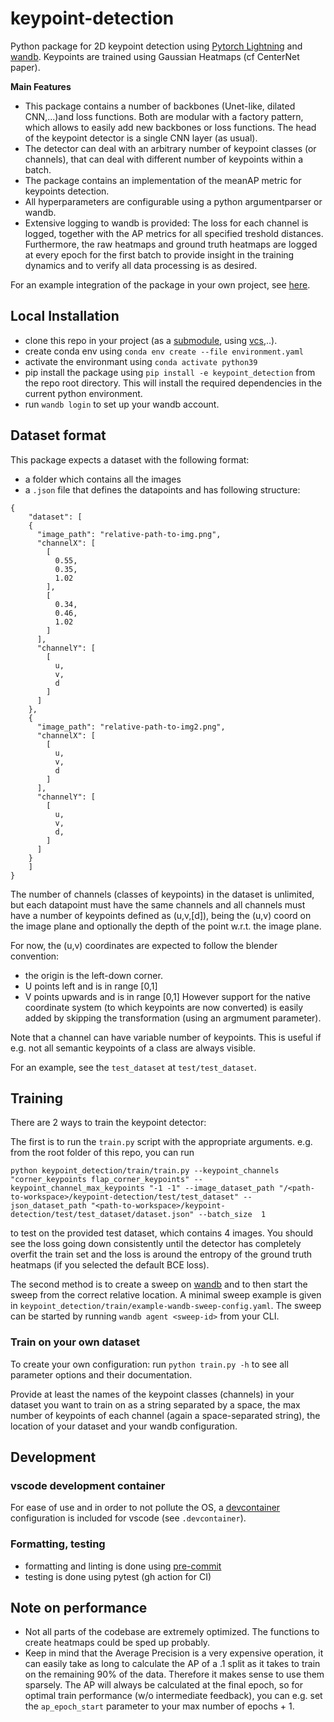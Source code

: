 # keypoint-detection
Python package for 2D keypoint detection using [Pytorch Lightning](https://pytorch-lightning.readthedocs.io/en/latest/) and [wandb](https://docs.wandb.ai/). Keypoints are trained using Gaussian Heatmaps (cf CenterNet paper).

**Main Features**

- This package contains a number of backbones (Unet-like, dilated CNN,...)and loss functions. Both are modular with a factory pattern, which allows to easily add new backbones or loss functions. The head of the keypoint detector is a single CNN layer (as usual).
- The detector can deal with an arbitrary number of keypoint classes (or channels), that can deal with different number of keypoints within a batch.
- The package contains an implementation of the meanAP metric for keypoints detection.
- All hyperparameters are configurable using a python argumentparser or wandb.
- Extensive logging to wandb is provided: The loss for each channel is logged, together with the AP metrics for all specified treshold distances. Furthermore, the raw heatmaps and ground truth heatmaps are logged at every epoch for the first batch to provide insight in the training dynamics and to verify all data processing is as desired.

For an example integration of the package in your own project, see [here](https://github.com/tlpss/box-manipulation).

## Local Installation
- clone this repo in your project (as a [submodule](https://git-scm.com/book/en/v2/Git-Tools-Submodules), using [vcs](https://github.com/dirk-thomas/vcstool),..).
- create conda env using `conda env create --file environment.yaml`
- activate the environmant using `conda activate python39`
- pip install the package using `pip install -e keypoint_detection` from the repo root directory. This will install the required dependencies in the current python environment.
- run `wandb login` to set up your wandb account.


## Dataset format

This package expects a dataset with the following format:
- a folder which contains all the images
- a `.json` file that defines the datapoints and has following structure:

```
{
	"dataset": [
	{
      "image_path": "relative-path-to-img.png",
      "channelX": [
        [
          0.55,
          0.35,
          1.02
        ],
        [
          0.34,
          0.46,
          1.02
        ]
      ],
      "channelY": [
        [
          u,
          v,
          d
        ]
      ]
    },
    {
      "image_path": "relative-path-to-img2.png",
      "channelX": [
        [
          u,
          v,
          d
        ]
      ],
      "channelY": [
        [
          u,
          v,
          d,
        ]
      ]
    }
    ]
}
```

The number of channels (classes of keypoints) in the dataset is unlimited, but each datapoint must have the same channels and all channels must have a  number of keypoints defined as (u,v,[d]), being the (u,v) coord on the image plane and optionally the depth of the point w.r.t. the image plane.

For now, the (u,v) coordinates are expected to follow the blender convention:
- the origin is the left-down corner.
- U points left and is  in range [0,1]
- V points upwards and is in range [0,1]
However support for the native coordinate system (to which keypoints are now converted) is easily added by skipping the transformation (using an argmument parameter).

Note that a channel can have variable number of keypoints. This is useful if e.g. not all semantic keypoints of a class are always visible.

For an example, see the `test_dataset` at `test/test_dataset`.

## Training

There are 2 ways to train the keypoint detector:

The first is to run the `train.py` script with the appropriate arguments. e.g. from the root folder of this repo, you can run

```python keypoint_detection/train/train.py --keypoint_channels  "corner_keypoints flap_corner_keypoints" --keypoint_channel_max_keypoints "-1 -1" --image_dataset_path "/<path-to-workspace>/keypoint-detection/test/test_dataset" --json_dataset_path "<path-to-workspace>/keypoint-detection/test/test_dataset/dataset.json" --batch_size  1```

 to test on the provided test dataset, which contains 4 images. You should see the loss going down consistently until the detector has completely overfit the train set and the loss is around the entropy of the ground truth heatmaps (if you selected the default BCE loss).

The second method is to create a sweep on [wandb](https://wandb.ai) and to then start the sweep from the correct relative location.
A minimal sweep example  is given in `keypoint_detection/train/example-wandb-sweep-config.yaml`. The sweep can be started by running `wandb agent <sweep-id>` from your CLI.


### Train on your own dataset
To create your own configuration: run `python train.py -h` to see all parameter options and their documentation.

Provide at least the names of the keypoint classes (channels) in your dataset you want to train on as a string separated by a space, the max number of keypoints of each channel (again a space-separated string), the location of your dataset and your wandb configuration.


## Development

### vscode development container
For ease of use and in order to not pollute the OS, a [devcontainer]() configuration is included for vscode (see `.devcontainer`).

### Formatting, testing

- formatting and linting is done using [pre-commit](https://pre-commit.com/)
- testing is done using pytest (gh action for CI)


## Note on performance
- Not all parts of the codebase are extremely optimized. The functions to create heatmaps could be sped up probably.
- Keep in mind that the Average Precision is a very expensive operation, it can easily take as long to calculate the AP of a .1 split as it takes to train on the remaining 90% of the data. Therefore it makes sense to use them sparsely. The AP will always be calculated at the final epoch, so for optimal train performance (w/o intermediate feedback), you can e.g. set the `ap_epoch_start` parameter to your max number of epochs + 1.

